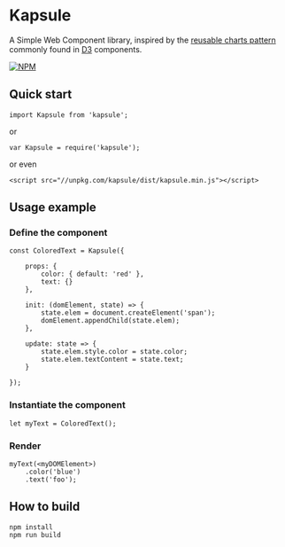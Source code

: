 # Kapsule

A Simple Web Component library, inspired by the [reusable charts pattern](https://bost.ocks.org/mike/chart/) commonly found in [D3](https://d3js.org/) components.

[![NPM](https://nodei.co/npm/kapsule.png?compact=true)](https://nodei.co/npm/kapsule/)

## Quick start

```
import Kapsule from 'kapsule';
```
or
```
var Kapsule = require('kapsule');
```
or even
```
<script src="//unpkg.com/kapsule/dist/kapsule.min.js"></script>
```

## Usage example

### Define the component
```
const ColoredText = Kapsule({
    
    props: {
        color: { default: 'red' },
        text: {}
    },
    
    init: (domElement, state) => {
        state.elem = document.createElement('span');
        domElement.appendChild(state.elem);
    },
    
    update: state => {
        state.elem.style.color = state.color;
        state.elem.textContent = state.text;
    }

});
```

### Instantiate the component

```
let myText = ColoredText();
```

### Render

```
myText(<myDOMElement>)
    .color('blue')
    .text('foo');
```

## How to build

```
npm install
npm run build
```
